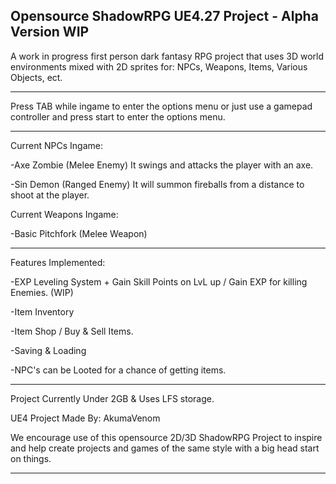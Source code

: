 Opensource ShadowRPG UE4.27 Project - Alpha Version WIP
-------------------------------------
A work in progress first person dark fantasy RPG project that uses 3D world environments mixed with 2D sprites for: NPCs, Weapons, Items, Various Objects, ect.

-------------------------------------
Press TAB while ingame to enter the options menu or just use a gamepad controller and press start to enter the options menu.

-------------------------------------
Current NPCs Ingame:

-Axe Zombie (Melee Enemy) It swings and attacks the player with an axe.

-Sin Demon (Ranged Enemy) It will summon fireballs from a distance to shoot at the player.

Current Weapons Ingame:

-Basic Pitchfork (Melee Weapon)

-------------------------------------

Features Implemented:

-EXP Leveling System + Gain Skill Points on LvL up / Gain EXP for killing Enemies. (WIP)

-Item Inventory

-Item Shop / Buy & Sell Items.

-Saving & Loading

-NPC's can be Looted for a chance of getting items.

-------------------------------------
Project Currently Under 2GB & Uses LFS storage.

UE4 Project Made By: AkumaVenom

We encourage use of this opensource 2D/3D ShadowRPG Project to inspire and help create projects and games of the same style with a big head start on things.

-------------------------------------
